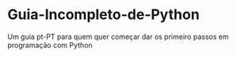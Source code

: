 # Guia-Incompleto-de-Python
Um guia pt-PT para quem quer começar dar os primeiro passos em programação com Python
